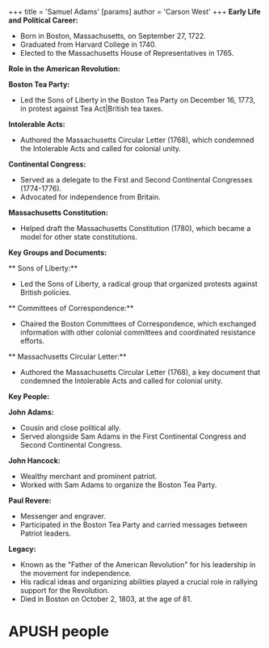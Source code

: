 +++
 title = 'Samuel Adams'
[params]
	author = 'Carson West'
+++
**Early Life and Political Career:**

* Born in Boston, Massachusetts, on September 27, 1722.
* Graduated from Harvard College in 1740.
* Elected to the Massachusetts House of Representatives in 1765.

**Role in the American Revolution:**

**Boston Tea Party:**

* Led the Sons of Liberty in the Boston Tea Party on December 16, 1773, in protest against Tea Act|British tea taxes.

**Intolerable Acts:**

* Authored the Massachusetts Circular Letter (1768), which condemned the Intolerable Acts and called for colonial unity.

**Continental Congress:**

* Served as a delegate to the First and Second Continental Congresses (1774-1776).
* Advocated for independence from Britain.

**Massachusetts Constitution:**

* Helped draft the Massachusetts Constitution (1780), which became a model for other state constitutions.

**Key Groups and Documents:**

** Sons of Liberty:**

* Led the Sons of Liberty, a radical group that organized protests against British policies.

** Committees of Correspondence:**

* Chaired the Boston Committees of Correspondence, which exchanged information with other colonial committees and coordinated resistance efforts.

** Massachusetts Circular Letter:**

* Authored the Massachusetts Circular Letter (1768), a key document that condemned the Intolerable Acts and called for colonial unity.

**Key People:**

**John Adams:**

* Cousin and close political ally.
* Served alongside Sam Adams in the First Continental Congress and Second Continental Congress.

**John Hancock:**

* Wealthy merchant and prominent patriot.
* Worked with Sam Adams to organize the Boston Tea Party.

**Paul Revere:**

* Messenger and engraver.
* Participated in the Boston Tea Party and carried messages between Patriot leaders.

**Legacy:**

* Known as the "Father of the American Revolution" for his leadership in the movement for independence.
* His radical ideas and organizing abilities played a crucial role in rallying support for the Revolution.
* Died in Boston on October 2, 1803, at the age of 81.
# APUSH people